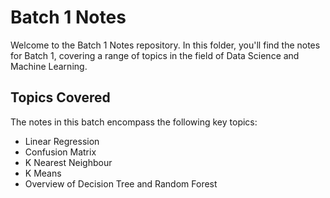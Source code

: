 # Batch 1 Notes

Welcome to the Batch 1 Notes repository. In this folder, you'll find the notes for Batch 1, covering a range of topics in the field of Data Science and Machine Learning.

## Topics Covered

The notes in this batch encompass the following key topics:

 - Linear Regression
 - Confusion Matrix
 - K Nearest Neighbour
 - K Means
 - Overview of Decision Tree and Random Forest

